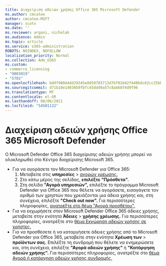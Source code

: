```yaml
---
title: Διαχείριση αδειών χρήσης Office 365 Microsoft Defender
ms.author: cmcatee
author: cmcatee-MSFT
manager: scotv
ms.date: ''
ms.reviewer: argani, nicholak
ms.audience: Admin
ms.topic: article
ms.service: o365-administration
ROBOTS: NOINDEX, NOFOLLOW
localization_priority: Normal
ms.collection: Adm_O365
ms.custom:
- commerce_licensing
- "9003019"
- "5782"
ms.openlocfilehash: bddf98044dd29345e0d59703713d76f02642f448bdc62cc25bb356933d524f21
ms.sourcegitcommit: d71b18e1403859fbfc45ddd9a57c8ab68f4d9f96
ms.translationtype: MT
ms.contentlocale: el-GR
ms.lasthandoff: 08/06/2021
ms.locfileid: "54501132"
---
```

# <a name="microsoft-defender-for-office-365-license-management"></a>Διαχείριση αδειών χρήσης Office 365 Microsoft Defender

Ο Microsoft Defender Office 365 διαχείρισης αδειών χρήσης μπορεί να ολοκληρωθεί στο Κέντρο διαχείρισης Microsoft 365.

- Για να αγοράσετε τον Microsoft Defender για Office 365:
    1. Μεταβείτε στις **υπηρεσίες**  >  [αγορών χρέωσης.](https://go.microsoft.com/fwlink/p/?linkid=868433)
    2. Στο κάτω μέρος της σελίδας, **επιλέξτε "Πρόσθετα".**
    3. Στη σελίδα **"Αγορά υπηρεσιών",** επιλέξτε το πρόγραμμα Microsoft Defender για Office 365 που θέλετε να αγοράσετε, εισαγάγετε τον αριθμό των χρηστών που χρειάζονται μια άδεια χρήσης και, στη συνέχεια, επιλέξτε **"Check out now".** Για περισσότερες πληροφορίες, [ανατρέξτε στο θέμα "Αγορά προσθέτου".](/microsoft-365/commerce/buy-or-edit-an-add-on)
- Για να εκχωρήσετε στον Microsoft Defender Office 365 άδειες χρήσης, μεταβείτε στην ενότητα **Άδειες**  >  **χρήσης χρέωσης.** Για περισσότερες πληροφορίες, ανατρέξτε στο [θέμα Εκχώρηση αδειών χρήσης σε χρήστες.](/microsoft-365/admin/manage/assign-licenses-to-users)
- Για να προσθέσετε ή να καταργήσετε άδειες χρήσης από το Microsoft Defender για Office 365, μεταβείτε στην ενότητα **Χρέωση των**  >  **προϊόντων σας.** Επιλέξτε τη συνδρομή που θέλετε να ενημερώσετε και, στη συνέχεια, επιλέξτε **"Αγορά αδειών χρήσης"** ή **"Κατάργηση αδειών χρήσης".** Για περισσότερες πληροφορίες, ανατρέξτε στο [θέμα Αγορά ή κατάργηση αδειών χρήσης συνδρομής.](/microsoft-365/commerce/licenses/buy-licenses)